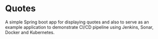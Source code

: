 # Quotes
A simple Spring boot app for displaying quotes and also to serve as an example application to demonstrate CI/CD pipeline using Jenkins, Sonar, Docker and Kubernetes.


